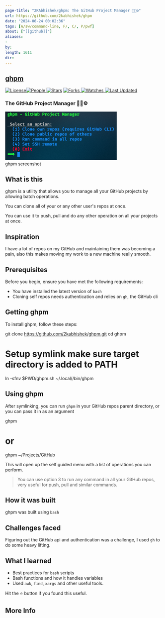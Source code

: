 ```yaml
---
page-title: "2KAbhishek/ghpm: The GitHub Project Manager 👩‍💻⚙"
url: https://github.com/2kabhishek/ghpm
date: "2024-06-24 00:02:36"
tags: [A/sw/command-line, F/, C/, P/pwf]
about: ["[[github]]"]
aliases: 
- 
by: 
length: 1611
dir: 
---
```


## [ghpm](https://2kabhishek.github.io/ghpm)

[](https://github.com/2kabhishek/ghpm#ghpm)

 [![License](https://camo.githubusercontent.com/e55dd2b1a313ffce2c60f249fe4ac1c0460da630f7274a8338a5a0647e24e603/68747470733a2f2f696d672e736869656c64732e696f2f6769746875622f6c6963656e73652f326b616268697368656b2f6768706d3f7374796c653d666c617426636f6c6f723d656565266c6162656c3d)](https://github.com/2KAbhishek/ghpm/blob/main/LICENSE)[![People](https://camo.githubusercontent.com/dc4d0a852a50a295de916701c49cce95b7fc46269f2a1e4025f709a64b739bd8/68747470733a2f2f696d672e736869656c64732e696f2f6769746875622f636f6e7472696275746f72732f326b616268697368656b2f6768706d3f7374796c653d666c617426636f6c6f723d666661616632266c6162656c3d50656f706c65) ](https://github.com/2KAbhishek/ghpm/graphs/contributors)[![Stars](https://camo.githubusercontent.com/6773cb48331c3974fb3e5eeb1f7d5eea49a9a8bcd0c9a848fae052f13b40e582/68747470733a2f2f696d672e736869656c64732e696f2f6769746875622f73746172732f326b616268697368656b2f6768706d3f7374796c653d666c617426636f6c6f723d393863333739266c6162656c3d5374617273)](https://github.com/2KAbhishek/ghpm/stargazers) [![Forks](https://camo.githubusercontent.com/b0fcef216e4bf4ceb6a020b0d0e4ec9375f71d969b4f91c92b2ff60dadef1793/68747470733a2f2f696d672e736869656c64732e696f2f6769746875622f666f726b732f326b616268697368656b2f6768706d3f7374796c653d666c617426636f6c6f723d363661386530266c6162656c3d466f726b73) ](https://github.com/2KAbhishek/ghpm/network/members)[![Watches](https://camo.githubusercontent.com/d6c4263346c9521166db6686b16704b810d81ce1ccd0b5deee29bd7247703589/68747470733a2f2f696d672e736869656c64732e696f2f6769746875622f77617463686572732f326b616268697368656b2f6768706d3f7374796c653d666c617426636f6c6f723d663564303862266c6162656c3d57617463686573) ](https://github.com/2KAbhishek/ghpm/watchers)[![Last Updated](https://camo.githubusercontent.com/ce4170d9584770ea8b18c4fe13550d6b8871e0047b18b2a1ca6d8fe30a3ab1ee/68747470733a2f2f696d672e736869656c64732e696f2f6769746875622f6c6173742d636f6d6d69742f326b616268697368656b2f6768706d3f7374796c653d666c617426636f6c6f723d653036633735266c6162656c3d)](https://github.com/2KAbhishek/ghpm/pulse)

### The GitHub Project Manager 🧑‍💻⚙️

[](https://github.com/2kabhishek/ghpm#the-github-project-manager-%EF%B8%8F)

[![ghpm Demo](https://github.com/2KAbhishek/ghpm/raw/main/images/screenshot.png)](https://github.com/2KAbhishek/ghpm/blob/main/images/screenshot.png)  
ghpm screenshot

## What is this

[](https://github.com/2kabhishek/ghpm#what-is-this)

ghpm is a utility that allows you to manage all your GitHub projects by allowing batch operations.

You can clone all of your or any other user's repos at once.

You can use it to push, pull and do any other operation on all your projects at once.

## Inspiration

[](https://github.com/2kabhishek/ghpm#inspiration)

I have a lot of repos on my GitHub and maintaining them was becoming a pain, also this makes moving my work to a new machine really smooth.

## Prerequisites

[](https://github.com/2kabhishek/ghpm#prerequisites)

Before you begin, ensure you have met the following requirements:

-   You have installed the latest version of `bash`
-   Cloning self repos needs authentication and relies on `gh`, the GitHub cli

## Getting ghpm

[](https://github.com/2kabhishek/ghpm#getting-ghpm)

To install ghpm, follow these steps:

git clone https://github.com/2kabhishek/ghpm.git
cd ghpm
# Setup symlink make sure target directory is added to PATH
ln -sfnv $PWD/ghpm.sh ~/.local//bin/ghpm

## Using ghpm

[](https://github.com/2kabhishek/ghpm#using-ghpm)

After symlinking, you can run `ghpm` in your GitHub repos parent directory, or you can pass it in as an argument

ghpm
# or
ghpm ~/Projects/GitHub

This will open up the self guided menu with a list of operations you can perform.

> You can use option 3 to run any command in all your GitHub repos, very useful for push, pull and similar commands.

## How it was built

[](https://github.com/2kabhishek/ghpm#how-it-was-built)

ghpm was built using `bash`

## Challenges faced

[](https://github.com/2kabhishek/ghpm#challenges-faced)

Figuring out the GitHub api and authentication was a challenge, I used `gh` to do some heavy lifting.

## What I learned

[](https://github.com/2kabhishek/ghpm#what-i-learned)

-   Best practices for `bash` scripts
-   Bash functions and how it handles variables
-   Used `awk`, `find`, `xargs` and other useful tools.

Hit the ⭐ button if you found this useful.

## More Info

[](https://github.com/2kabhishek/ghpm#more-info)